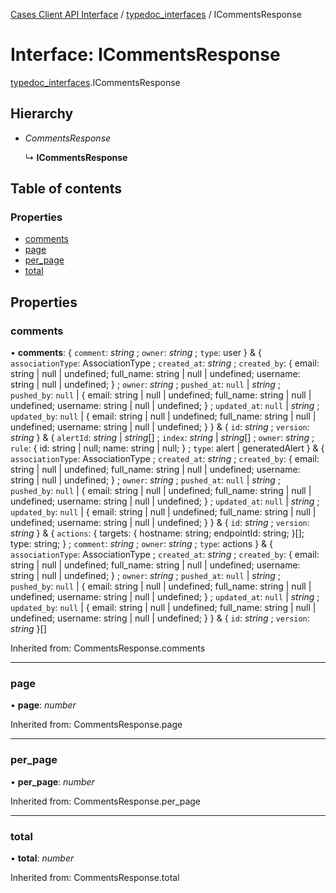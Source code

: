 [Cases Client API Interface](../cases_client_api.md) / [typedoc_interfaces](../modules/typedoc_interfaces.md) / ICommentsResponse

# Interface: ICommentsResponse

[typedoc_interfaces](../modules/typedoc_interfaces.md).ICommentsResponse

## Hierarchy

- *CommentsResponse*

  ↳ **ICommentsResponse**

## Table of contents

### Properties

- [comments](typedoc_interfaces.icommentsresponse.md#comments)
- [page](typedoc_interfaces.icommentsresponse.md#page)
- [per\_page](typedoc_interfaces.icommentsresponse.md#per_page)
- [total](typedoc_interfaces.icommentsresponse.md#total)

## Properties

### comments

• **comments**: { `comment`: *string* ; `owner`: *string* ; `type`: user  } & { `associationType`: AssociationType ; `created_at`: *string* ; `created_by`: { email: string \| null \| undefined; full\_name: string \| null \| undefined; username: string \| null \| undefined; } ; `owner`: *string* ; `pushed_at`: ``null`` \| *string* ; `pushed_by`: ``null`` \| { email: string \| null \| undefined; full\_name: string \| null \| undefined; username: string \| null \| undefined; } ; `updated_at`: ``null`` \| *string* ; `updated_by`: ``null`` \| { email: string \| null \| undefined; full\_name: string \| null \| undefined; username: string \| null \| undefined; }  } & { `id`: *string* ; `version`: *string*  } & { `alertId`: *string* \| *string*[] ; `index`: *string* \| *string*[] ; `owner`: *string* ; `rule`: { id: string \| null; name: string \| null; } ; `type`: alert \| generatedAlert  } & { `associationType`: AssociationType ; `created_at`: *string* ; `created_by`: { email: string \| null \| undefined; full\_name: string \| null \| undefined; username: string \| null \| undefined; } ; `owner`: *string* ; `pushed_at`: ``null`` \| *string* ; `pushed_by`: ``null`` \| { email: string \| null \| undefined; full\_name: string \| null \| undefined; username: string \| null \| undefined; } ; `updated_at`: ``null`` \| *string* ; `updated_by`: ``null`` \| { email: string \| null \| undefined; full\_name: string \| null \| undefined; username: string \| null \| undefined; }  } & { `id`: *string* ; `version`: *string*  } & { `actions`: { targets: { hostname: string; endpointId: string; }[]; type: string; } ; `comment`: *string* ; `owner`: *string* ; `type`: actions  } & { `associationType`: AssociationType ; `created_at`: *string* ; `created_by`: { email: string \| null \| undefined; full\_name: string \| null \| undefined; username: string \| null \| undefined; } ; `owner`: *string* ; `pushed_at`: ``null`` \| *string* ; `pushed_by`: ``null`` \| { email: string \| null \| undefined; full\_name: string \| null \| undefined; username: string \| null \| undefined; } ; `updated_at`: ``null`` \| *string* ; `updated_by`: ``null`` \| { email: string \| null \| undefined; full\_name: string \| null \| undefined; username: string \| null \| undefined; }  } & { `id`: *string* ; `version`: *string*  }[]

Inherited from: CommentsResponse.comments

___

### page

• **page**: *number*

Inherited from: CommentsResponse.page

___

### per\_page

• **per\_page**: *number*

Inherited from: CommentsResponse.per\_page

___

### total

• **total**: *number*

Inherited from: CommentsResponse.total
